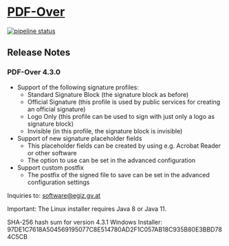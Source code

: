 # [PDF-Over](https://technology.a-sit.at/en/pdf-over/) 


[![pipeline status](https://gitlab.iaik.tugraz.at/egiz/pdf-over/badges/master/pipeline.svg)](https://gitlab.iaik.tugraz.at/egiz/pdf-over/-/commits/master)

## Release Notes 

### PDF-Over 4.3.0
- Support of the following signature profiles:
  + Standard Signature Block (the signature block as before)
  + Official Signature (this profile is used by public services for creating an official signature)
  + Logo Only (this profile can be used to sign with just only a logo as signature block)
  + Invisible (in this profile, the signature block is invisible)
- Support of new signature placeholder fields
  + This placeholder fields can be created by using e.g. Acrobat Reader or other software
  + The option to use can be set in the advanced configuration
- Support custom postfix
  + The postfix of the signed file to save can be set in the advanced configuration settings

Inquiries to: software@egiz.gv.at

Important: The Linux installer requires Java 8 or Java 11.

SHA-256 hash sum for version 4.3.1 Windows Installer:
97DE1C7618A504569195077C8E514780AD2F1C057AB18C935B80E3BBD784C5CB